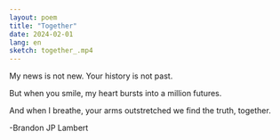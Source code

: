 ```yaml
---
layout: poem
title: "Together"
date: 2024-02-01
lang: en
sketch: together_.mp4
---
```


My news is not new.
Your history is not past.

But when you smile, my heart bursts
into a million futures.

And when I breathe, your arms outstretched
we find the truth, together.

 -Brandon JP Lambert